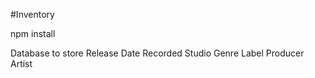 #Inventory

npm install

Database to store
  Release Date
  Recorded
  Studio
  Genre
  Label
  Producer
  Artist
